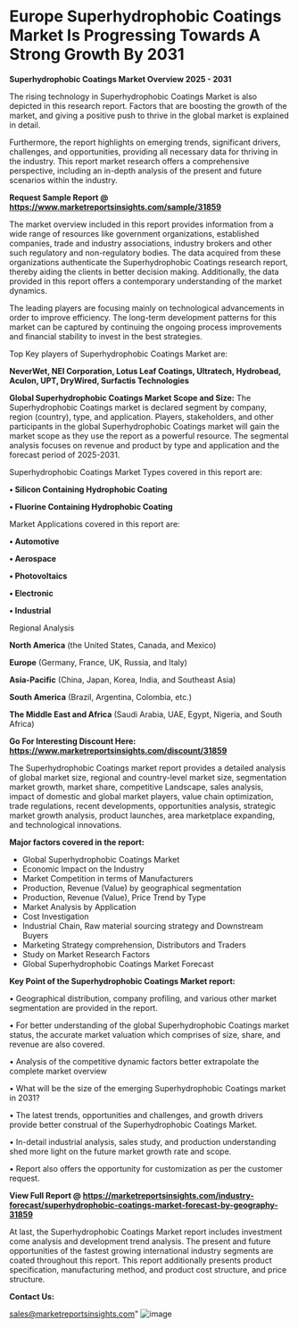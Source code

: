  # Europe Superhydrophobic Coatings Market Is Progressing Towards A Strong Growth By 2031

<Strong> Superhydrophobic Coatings Market Overview 2025 - 2031</strong>

The rising technology in Superhydrophobic Coatings Market is also depicted in this research report. Factors that are boosting the growth of the market, and giving a positive push to thrive in the global market is explained in detail.

Furthermore, the report highlights on emerging trends, significant drivers, challenges, and opportunities, providing all necessary data for thriving in the industry. This report market research offers a comprehensive perspective, including an in-depth analysis of the present and future scenarios within the industry.

<strong>Request Sample Report @ <a href=https://www.marketreportsinsights.com/sample/31859>https://www.marketreportsinsights.com/sample/31859</a></strong>

The market overview included in this report provides information from a wide range of resources like government organizations, established companies, trade and industry associations, industry brokers and other such regulatory and non-regulatory bodies. The data acquired from these organizations authenticate the Superhydrophobic Coatings research report, thereby aiding the clients in better decision making. Additionally, the data provided in this report offers a contemporary understanding of the market dynamics.

The leading players are focusing mainly on technological advancements in order to improve efficiency. The long-term development patterns for this market can be captured by continuing the ongoing process improvements and financial stability to invest in the best strategies.

Top Key players of Superhydrophobic Coatings Market are:

<strong>NeverWet, NEI Corporation, Lotus Leaf Coatings, Ultratech, Hydrobead, Aculon, UPT, DryWired, Surfactis Technologies</strong>

<strong><b>Global Superhydrophobic Coatings Market Scope and Size:</b></strong>
The Superhydrophobic Coatings market is declared segment by company, region (country), type, and application. Players, stakeholders, and other participants in the global Superhydrophobic Coatings market will gain the market scope as they use the report as a powerful resource. The segmental analysis focuses on revenue and product by type and application and the forecast period of 2025-2031.

Superhydrophobic Coatings Market Types covered in this report are:

<strong>• Silicon Containing Hydrophobic Coating

• Fluorine Containing Hydrophobic Coating</strong>

Market Applications covered in this report are:

<strong>• Automotive

• Aerospace

• Photovoltaics

• Electronic

• Industrial</strong> 

Regional Analysis

<strong>North America</strong> (the United States, Canada, and Mexico)

<strong>Europe</strong> (Germany, France, UK, Russia, and Italy)

<strong>Asia-Pacific</strong> (China, Japan, Korea, India, and Southeast Asia)

<strong>South America</strong> (Brazil, Argentina, Colombia, etc.)

<strong>The Middle East and Africa</strong> (Saudi Arabia, UAE, Egypt, Nigeria, and South Africa)

<strong>Go For Interesting Discount Here: <a href=https://www.marketreportsinsights.com/discount/31859>https://www.marketreportsinsights.com/discount/31859</a></strong>

The Superhydrophobic Coatings market report provides a detailed analysis of global market size, regional and country-level market size, segmentation market growth, market share, competitive Landscape, sales analysis, impact of domestic and global market players, value chain optimization, trade regulations, recent developments, opportunities analysis, strategic market growth analysis, product launches, area marketplace expanding, and technological innovations.

<strong><b>Major factors covered in the report:</b></strong>
<ul>
  <li>Global Superhydrophobic Coatings Market </li>
  <li>Economic Impact on the Industry</li>
  <li>Market Competition in terms of Manufacturers</li>
  <li>Production, Revenue (Value) by geographical segmentation</li>
  <li>Production, Revenue (Value), Price Trend by Type</li>
  <li>Market Analysis by Application</li>
  <li>Cost Investigation</li>
  <li>Industrial Chain, Raw material sourcing strategy and Downstream Buyers</li>
  <li>Marketing Strategy comprehension, Distributors and Traders</li>
  <li>Study on Market Research Factors</li>
  <li>Global Superhydrophobic Coatings Market Forecast</li>
</ul>

<strong><b>Key Point of the Superhydrophobic Coatings Market report:</b></strong>

• Geographical distribution, company profiling, and various other market segmentation are provided in the report.

• For better understanding of the global Superhydrophobic Coatings market status, the accurate market valuation which comprises of size, share, and revenue are also covered.

• Analysis of the competitive dynamic factors better extrapolate the complete market overview

• What will be the size of the emerging Superhydrophobic Coatings market in 2031?

• The latest trends, opportunities and challenges, and growth drivers provide better construal of the Superhydrophobic Coatings Market.

• In-detail industrial analysis, sales study, and production understanding shed more light on the future market growth rate and scope.

• Report also offers the opportunity for customization as per the customer request.

<strong><b>View Full Report @ <a href=https://marketreportsinsights.com/industry-forecast/superhydrophobic-coatings-market-forecast-by-geography-31859>https://marketreportsinsights.com/industry-forecast/superhydrophobic-coatings-market-forecast-by-geography-31859</a></b></strong>


At last, the Superhydrophobic Coatings Market report includes investment come analysis and development trend analysis. The present and future opportunities of the fastest growing international industry segments are coated throughout this report. This report additionally presents product specification, manufacturing method, and product cost structure, and price structure.

<strong>Contact Us:</strong>

sales@marketreportsinsights.com"
![image](https://github.com/user-attachments/assets/fc0f57bc-f1d4-4fa9-90fa-7fde4a9432a2)
